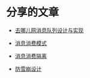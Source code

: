 # 分享的文章

* [去哪儿网消息队列设计与实现](https://www.infoq.cn/article/b4VPvP3m8DA-PM7ZqMGZ)

* [消息消费模式](pattern.md)

* [消息消费隔离](actor.md)

* [防雪崩设计](circuitbreaker.md)
